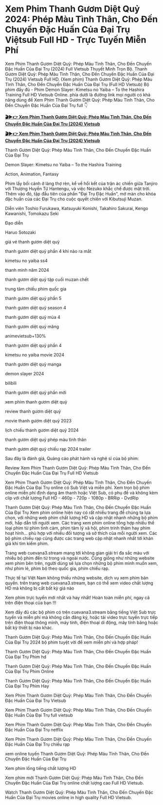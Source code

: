 # Xem Phim Thanh Gươm Diệt Quỷ 2024: Phép Màu Tình Thân, Cho Đến Chuyến Đặc Huấn Của Đại Trụ Việtsub Full HD - Trực Tuyến Miễn Phí

Xem Phim Thanh Gươm Diệt Quỷ: Phép Màu Tình Thân, Cho Đến Chuyến Đặc Huấn Của Đại Trụ (2024) Full Vietsub Thuyết Minh Trọn Bộ. Thanh Gươm Diệt Quỷ: Phép Màu Tình Thân, Cho Đến Chuyến Đặc Huấn Của Đại Trụ (2024) Vietsub Full HD. (Xem phim) Thanh Gươm Diệt Quỷ: Phép Màu Tình Thân, Cho Đến Chuyến Đặc Huấn Của Đại Trụ (Full HD Vietsub) Bộ phim đầy đủ - Phim Demon Slayer: Kimetsu no Yaiba – To the Hashira Training Full HD Vietsub Online. phía dưới là đường link mọi người có khả năng dùng để Xem Phim Thanh Gươm Diệt Quỷ: Phép Màu Tình Thân, Cho Đến Chuyến Đặc Huấn Của Đại Trụ full 👇

<b><a href="https://newflix.site/vi/movie/1216221" rel="nofollow">🎬▶👉 Xem Phim Thanh Gươm Diệt Quỷ: Phép Màu Tình Thân, Cho Đến Chuyến Đặc Huấn Của Đại Trụ (2024) Vietsub</a></b>

<b><a href="https://newflix.site/vi/movie/1216221" rel="nofollow">🎬▶👉 Xem Phim Thanh Gươm Diệt Quỷ: Phép Màu Tình Thân, Cho Đến Chuyến Đặc Huấn Của Đại Trụ (2024) Vietsub</a></b>

Thanh Gươm Diệt Quỷ: Phép Màu Tình Thân, Cho Đến Chuyến Đặc Huấn Của Đại Trụ

Demon Slayer: Kimetsu no Yaiba – To the Hashira Training

Action, Animation, Fantasy

Phim lấy bối cảnh ở làng thợ rèn, kể về hồi kết của trận ác chiến giữa Tanjiro với Thượng Huyền Tứ Hantengu, và việc Nezuko khắc chế được mặt trời. Thêm vào đó, tập đầu tiên của phần "Đại Trụ Đặc Huấn", mở màn cho khóa đặc huấn của các Đại Trụ cho cuộc quyết chiến với Kibutsuji Muzan.

Diễn viên
Toshio Furukawa, Katsuyuki Konishi, Takahiro Sakurai, Kengo Kawanishi, Tomokazu Seki

Đạo diễn

Haruo Sotozaki

giá vé thanh gươm diệt quỷ

thanh gươm diệt quỷ phần 4 khi nào ra mắt

kimetsu no yaiba ss4

thanh minh năm 2024
 
thanh gươm diệt quỷ tập cuối muzan chết

trung tâm chiếu phim quốc gia

thanh gươm diệt quỷ phần 5

thanh gươm diệt quỷ season 4

thanh gươm diệt quỷ mùa 4

thanh gươm diệt quỷ mâng

animevietsub+130%

thanh gươm diệt quỷ phần 4

kimetsu no yaiba movie 2024

thanh gươm diệt quỷ manga

demon slayer 2024

bilibili

thanh gươm diệt quỷ phần mới

xem phim thanh gươm diệt quỷ

review thanh gươm diệt quỷ

movie thanh gươm diệt quỷ 2023

lịch chiếu thanh gươm diệt quỷ 2024

thanh gươm diệt quỷ phép màu tình thân

thanh gươm diệt quỷ chiếu rạp 2024 trailer

Sau đây là đánh giá, Quảng cáo phát hành và nghệ sĩ của bộ phim:

Review Xem Phim Thanh Gươm Diệt Quỷ: Phép Màu Tình Thân, Cho Đến Chuyến Đặc Huấn Của Đại Trụ Full HD Vietsub 



Xem Phim Thanh Gươm Diệt Quỷ: Phép Màu Tình Thân, Cho Đến Chuyến Đặc Huấn Của Đại Trụ online có Sub Việt và miễn phí. Xem trọn bộ phim online miễn phí định dạng âm thanh hoặc Việt Sub, có phụ đề và không kèm clip với chất lượng Full HD - 460p - 720p - 1080p - BRRip - DvdRip


Thanh Gươm Diệt Quỷ: Phép Màu Tình Thân, Cho Đến Chuyến Đặc Huấn Của Đại Trụ Xem phim online hiện nay có rất nhiều trang để chúng ta lựa chọn, với những web phim chất lượng HD và cập nhật nhanh những bộ phim mới, hấp dẫn tới người xem. Các trang xem phim online tổng hợp nhiều thể loại phim từ phim tình cảm, phim tâm lý xã hội, phim trinh thám hay phim hoạt hình… phù hợp với nhiều đối tượng và sở thích của mỗi người xem. Các bộ phim chiếu rạp cũng được các trang web cập nhật nhanh nhất tới khán giả khi tìm kiếm phim.


Trang web cuevana3.stream mang tới không gian giải trí đa sắc màu với nhiều bộ phim đến từ trong và ngoài nước. Cũng giống như những website xem phim bên trên, người dùng sẽ lựa chọn những bộ phim mình muốn xem, như phim lẻ, phim bộ theo quốc gia, phim chiếu rạp.


Thực tế tại Việt Nam không thiếu những website, dịch vụ xem phim bản quyền. trên trang web cuevana3.stream, bạn có thể xem video chất lượng HD mà không bị cắt bất kỳ giá nào


Xem phim trực tuyến mới nhất và hay nhất! Hoàn toàn miễn phí, ngay cả trên điện thoại của bạn !!!


Xem đầy đủ các bộ phim có trên cuevana3.stream bằng tiếng Việt Sub trực tuyến và miễn phí mà không cần đăng ký, hoặc tải video trực tuyến trực tiếp trên điện thoại thông minh, máy tính, điện thoại di động, máy tính bảng hoặc bất kỳ thiết bị nào khác.


Thanh Gươm Diệt Quỷ: Phép Màu Tình Thân, Cho Đến Chuyến Đặc Huấn Của Đại Trụ 2024 bộ phim tuyệt vời để xem miễn phí và hợp pháp!

Thanh Gươm Diệt Quỷ: Phép Màu Tình Thân, Cho Đến Chuyến Đặc Huấn Của Đại Trụ Phim hd

Thanh Gươm Diệt Quỷ: Phép Màu Tình Thân, Cho Đến Chuyến Đặc Huấn Của Đại Trụ Phim Online

Thanh Gươm Diệt Quỷ: Phép Màu Tình Thân, Cho Đến Chuyến Đặc Huấn Của Đại Trụ Phim Hay

Xem Phim Thanh Gươm Diệt Quỷ: Phép Màu Tình Thân, Cho Đến Chuyến Đặc Huấn Của Đại Trụ Vietsub

Xem Phim Thanh Gươm Diệt Quỷ: Phép Màu Tình Thân, Cho Đến Chuyến Đặc Huấn Của Đại Trụ full vietsub

Xem Phim Thanh Gươm Diệt Quỷ: Phép Màu Tình Thân, Cho Đến Chuyến Đặc Huấn Của Đại Trụ netflix

Xem Phim Thanh Gươm Diệt Quỷ: Phép Màu Tình Thân, Cho Đến Chuyến Đặc Huấn Của Đại Trụ chiếu rạp

xem online tuyến Thanh Gươm Diệt Quỷ: Phép Màu Tình Thân, Cho Đến Chuyến Đặc Huấn Của Đại Trụ

Xem phim lồng tiếng chất lượng HD

Xem phim mới Thanh Gươm Diệt Quỷ: Phép Màu Tình Thân, Cho Đến Chuyến Đặc Huấn Của Đại Trụ online chất lượng cao Full HD Vietsub.

Watch Thanh Gươm Diệt Quỷ: Phép Màu Tình Thân, Cho Đến Chuyến Đặc Huấn Của Đại Trụ movies online in high quality Full HD Vietsub.
